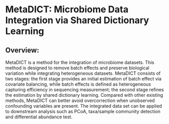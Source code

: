# MetaDICT: Microbiome Data Integration via Shared Dictionary Learning

## Overview:
MetaDICT is a method for the integration of microbiome datasets. This method is designed to remove batch effects and preserve biological variation while integrating heterogeneous datasets. MetaDICT consists of two stages: the first stage provides an initial estimation of batch effect via covariate balancing, while batch effects is defined as heterogeneous capturing efficiency in sequencing measurement; the second stage refines the estimation by shared dictionary learning. Compared with other existing methods, MetaDICT can better avoid overcorrection when unobserved confounding variables are present. The integrated data set can be applied to downstream analysis such as PCoA, taxa/sample community detection and differential abundance test.

